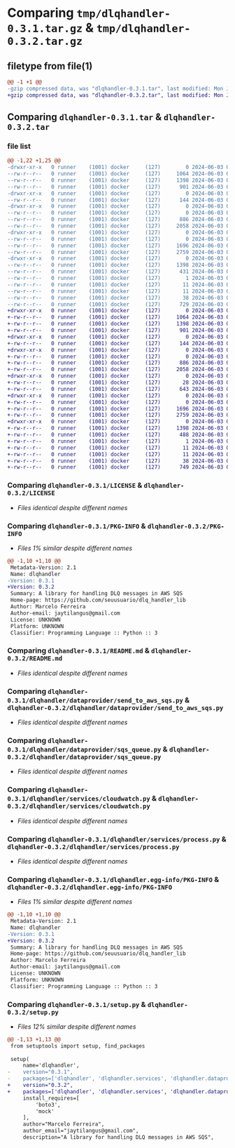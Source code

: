 # Comparing `tmp/dlqhandler-0.3.1.tar.gz` & `tmp/dlqhandler-0.3.2.tar.gz`

## filetype from file(1)

```diff
@@ -1 +1 @@
-gzip compressed data, was "dlqhandler-0.3.1.tar", last modified: Mon Jun  3 06:36:14 2024, max compression
+gzip compressed data, was "dlqhandler-0.3.2.tar", last modified: Mon Jun  3 06:45:04 2024, max compression
```

## Comparing `dlqhandler-0.3.1.tar` & `dlqhandler-0.3.2.tar`

### file list

```diff
@@ -1,22 +1,25 @@
-drwxr-xr-x   0 runner    (1001) docker     (127)        0 2024-06-03 06:36:14.094975 dlqhandler-0.3.1/
--rw-r--r--   0 runner    (1001) docker     (127)     1064 2024-06-03 06:35:45.000000 dlqhandler-0.3.1/LICENSE
--rw-r--r--   0 runner    (1001) docker     (127)     1398 2024-06-03 06:36:14.094975 dlqhandler-0.3.1/PKG-INFO
--rw-r--r--   0 runner    (1001) docker     (127)      901 2024-06-03 06:35:45.000000 dlqhandler-0.3.1/README.md
-drwxr-xr-x   0 runner    (1001) docker     (127)        0 2024-06-03 06:36:14.094975 dlqhandler-0.3.1/dlqhandler/
--rw-r--r--   0 runner    (1001) docker     (127)      144 2024-06-03 06:35:45.000000 dlqhandler-0.3.1/dlqhandler/__init__.py
-drwxr-xr-x   0 runner    (1001) docker     (127)        0 2024-06-03 06:36:14.094975 dlqhandler-0.3.1/dlqhandler/dataprovider/
--rw-r--r--   0 runner    (1001) docker     (127)        0 2024-06-03 06:35:45.000000 dlqhandler-0.3.1/dlqhandler/dataprovider/__init__.py
--rw-r--r--   0 runner    (1001) docker     (127)      886 2024-06-03 06:35:45.000000 dlqhandler-0.3.1/dlqhandler/dataprovider/send_to_aws_sqs.py
--rw-r--r--   0 runner    (1001) docker     (127)     2058 2024-06-03 06:35:45.000000 dlqhandler-0.3.1/dlqhandler/dataprovider/sqs_queue.py
-drwxr-xr-x   0 runner    (1001) docker     (127)        0 2024-06-03 06:36:14.094975 dlqhandler-0.3.1/dlqhandler/services/
--rw-r--r--   0 runner    (1001) docker     (127)        0 2024-06-03 06:35:45.000000 dlqhandler-0.3.1/dlqhandler/services/__init__.py
--rw-r--r--   0 runner    (1001) docker     (127)     1696 2024-06-03 06:35:45.000000 dlqhandler-0.3.1/dlqhandler/services/cloudwatch.py
--rw-r--r--   0 runner    (1001) docker     (127)     2759 2024-06-03 06:35:45.000000 dlqhandler-0.3.1/dlqhandler/services/process.py
-drwxr-xr-x   0 runner    (1001) docker     (127)        0 2024-06-03 06:36:14.094975 dlqhandler-0.3.1/dlqhandler.egg-info/
--rw-r--r--   0 runner    (1001) docker     (127)     1398 2024-06-03 06:36:13.000000 dlqhandler-0.3.1/dlqhandler.egg-info/PKG-INFO
--rw-r--r--   0 runner    (1001) docker     (127)      431 2024-06-03 06:36:14.000000 dlqhandler-0.3.1/dlqhandler.egg-info/SOURCES.txt
--rw-r--r--   0 runner    (1001) docker     (127)        1 2024-06-03 06:36:13.000000 dlqhandler-0.3.1/dlqhandler.egg-info/dependency_links.txt
--rw-r--r--   0 runner    (1001) docker     (127)       11 2024-06-03 06:36:13.000000 dlqhandler-0.3.1/dlqhandler.egg-info/requires.txt
--rw-r--r--   0 runner    (1001) docker     (127)       11 2024-06-03 06:36:13.000000 dlqhandler-0.3.1/dlqhandler.egg-info/top_level.txt
--rw-r--r--   0 runner    (1001) docker     (127)       38 2024-06-03 06:36:14.094975 dlqhandler-0.3.1/setup.cfg
--rw-r--r--   0 runner    (1001) docker     (127)      729 2024-06-03 06:35:45.000000 dlqhandler-0.3.1/setup.py
+drwxr-xr-x   0 runner    (1001) docker     (127)        0 2024-06-03 06:45:04.532834 dlqhandler-0.3.2/
+-rw-r--r--   0 runner    (1001) docker     (127)     1064 2024-06-03 06:44:42.000000 dlqhandler-0.3.2/LICENSE
+-rw-r--r--   0 runner    (1001) docker     (127)     1398 2024-06-03 06:45:04.532834 dlqhandler-0.3.2/PKG-INFO
+-rw-r--r--   0 runner    (1001) docker     (127)      901 2024-06-03 06:44:42.000000 dlqhandler-0.3.2/README.md
+drwxr-xr-x   0 runner    (1001) docker     (127)        0 2024-06-03 06:45:04.528834 dlqhandler-0.3.2/dlqhandler/
+-rw-r--r--   0 runner    (1001) docker     (127)      144 2024-06-03 06:44:42.000000 dlqhandler-0.3.2/dlqhandler/__init__.py
+drwxr-xr-x   0 runner    (1001) docker     (127)        0 2024-06-03 06:45:04.532834 dlqhandler-0.3.2/dlqhandler/dataprovider/
+-rw-r--r--   0 runner    (1001) docker     (127)        0 2024-06-03 06:44:42.000000 dlqhandler-0.3.2/dlqhandler/dataprovider/__init__.py
+-rw-r--r--   0 runner    (1001) docker     (127)      886 2024-06-03 06:44:42.000000 dlqhandler-0.3.2/dlqhandler/dataprovider/send_to_aws_sqs.py
+-rw-r--r--   0 runner    (1001) docker     (127)     2058 2024-06-03 06:44:42.000000 dlqhandler-0.3.2/dlqhandler/dataprovider/sqs_queue.py
+drwxr-xr-x   0 runner    (1001) docker     (127)        0 2024-06-03 06:45:04.532834 dlqhandler-0.3.2/dlqhandler/event/
+-rw-r--r--   0 runner    (1001) docker     (127)       28 2024-06-03 06:44:42.000000 dlqhandler-0.3.2/dlqhandler/event/__init__.py
+-rw-r--r--   0 runner    (1001) docker     (127)      643 2024-06-03 06:44:42.000000 dlqhandler-0.3.2/dlqhandler/event/message.py
+drwxr-xr-x   0 runner    (1001) docker     (127)        0 2024-06-03 06:45:04.532834 dlqhandler-0.3.2/dlqhandler/services/
+-rw-r--r--   0 runner    (1001) docker     (127)        0 2024-06-03 06:44:42.000000 dlqhandler-0.3.2/dlqhandler/services/__init__.py
+-rw-r--r--   0 runner    (1001) docker     (127)     1696 2024-06-03 06:44:42.000000 dlqhandler-0.3.2/dlqhandler/services/cloudwatch.py
+-rw-r--r--   0 runner    (1001) docker     (127)     2759 2024-06-03 06:44:42.000000 dlqhandler-0.3.2/dlqhandler/services/process.py
+drwxr-xr-x   0 runner    (1001) docker     (127)        0 2024-06-03 06:45:04.532834 dlqhandler-0.3.2/dlqhandler.egg-info/
+-rw-r--r--   0 runner    (1001) docker     (127)     1398 2024-06-03 06:45:04.000000 dlqhandler-0.3.2/dlqhandler.egg-info/PKG-INFO
+-rw-r--r--   0 runner    (1001) docker     (127)      488 2024-06-03 06:45:04.000000 dlqhandler-0.3.2/dlqhandler.egg-info/SOURCES.txt
+-rw-r--r--   0 runner    (1001) docker     (127)        1 2024-06-03 06:45:04.000000 dlqhandler-0.3.2/dlqhandler.egg-info/dependency_links.txt
+-rw-r--r--   0 runner    (1001) docker     (127)       11 2024-06-03 06:45:04.000000 dlqhandler-0.3.2/dlqhandler.egg-info/requires.txt
+-rw-r--r--   0 runner    (1001) docker     (127)       11 2024-06-03 06:45:04.000000 dlqhandler-0.3.2/dlqhandler.egg-info/top_level.txt
+-rw-r--r--   0 runner    (1001) docker     (127)       38 2024-06-03 06:45:04.532834 dlqhandler-0.3.2/setup.cfg
+-rw-r--r--   0 runner    (1001) docker     (127)      749 2024-06-03 06:44:42.000000 dlqhandler-0.3.2/setup.py
```

### Comparing `dlqhandler-0.3.1/LICENSE` & `dlqhandler-0.3.2/LICENSE`

 * *Files identical despite different names*

### Comparing `dlqhandler-0.3.1/PKG-INFO` & `dlqhandler-0.3.2/PKG-INFO`

 * *Files 1% similar despite different names*

```diff
@@ -1,10 +1,10 @@
 Metadata-Version: 2.1
 Name: dlqhandler
-Version: 0.3.1
+Version: 0.3.2
 Summary: A library for handling DLQ messages in AWS SQS
 Home-page: https://github.com/seuusuario/dlq_handler_lib
 Author: Marcelo Ferreira
 Author-email: jaytilangus@gmail.com
 License: UNKNOWN
 Platform: UNKNOWN
 Classifier: Programming Language :: Python :: 3
```

### Comparing `dlqhandler-0.3.1/README.md` & `dlqhandler-0.3.2/README.md`

 * *Files identical despite different names*

### Comparing `dlqhandler-0.3.1/dlqhandler/dataprovider/send_to_aws_sqs.py` & `dlqhandler-0.3.2/dlqhandler/dataprovider/send_to_aws_sqs.py`

 * *Files identical despite different names*

### Comparing `dlqhandler-0.3.1/dlqhandler/dataprovider/sqs_queue.py` & `dlqhandler-0.3.2/dlqhandler/dataprovider/sqs_queue.py`

 * *Files identical despite different names*

### Comparing `dlqhandler-0.3.1/dlqhandler/services/cloudwatch.py` & `dlqhandler-0.3.2/dlqhandler/services/cloudwatch.py`

 * *Files identical despite different names*

### Comparing `dlqhandler-0.3.1/dlqhandler/services/process.py` & `dlqhandler-0.3.2/dlqhandler/services/process.py`

 * *Files identical despite different names*

### Comparing `dlqhandler-0.3.1/dlqhandler.egg-info/PKG-INFO` & `dlqhandler-0.3.2/dlqhandler.egg-info/PKG-INFO`

 * *Files 1% similar despite different names*

```diff
@@ -1,10 +1,10 @@
 Metadata-Version: 2.1
 Name: dlqhandler
-Version: 0.3.1
+Version: 0.3.2
 Summary: A library for handling DLQ messages in AWS SQS
 Home-page: https://github.com/seuusuario/dlq_handler_lib
 Author: Marcelo Ferreira
 Author-email: jaytilangus@gmail.com
 License: UNKNOWN
 Platform: UNKNOWN
 Classifier: Programming Language :: Python :: 3
```

### Comparing `dlqhandler-0.3.1/setup.py` & `dlqhandler-0.3.2/setup.py`

 * *Files 12% similar despite different names*

```diff
@@ -1,13 +1,13 @@
 from setuptools import setup, find_packages
 
 setup(
     name='dlqhandler',
-    version="0.3.1",
-    packages=['dlqhandler', 'dlqhandler.services', 'dlqhandler.dataprovider'],
+    version="0.3.2",
+    packages=['dlqhandler', 'dlqhandler.services', 'dlqhandler.dataprovider', 'dlqhandler.event'],
     install_requires=[
         'boto3',
         'mock'
     ],
     author="Marcelo Ferreira",
     author_email="jaytilangus@gmail.com",
     description="A library for handling DLQ messages in AWS SQS",
```

